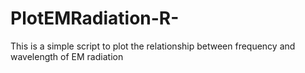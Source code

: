 # PlotEMRadiation-R-
This is a simple script to plot the relationship between frequency and wavelength of EM radiation
